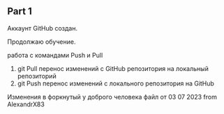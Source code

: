 ## Part 1

Аккаунт GitHub создан.

Продолжаю обучение.

работа с командами Push и Pull

1. git Pull перенос изменений с GitHub репозитория на локальный репозиторий
2. git Push перенос изменений с локального репозитория на GitHub

Изменения в форкнутый у доброго человека файл от 03 07 2023 from AlexandrX83



